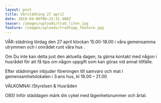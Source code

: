 ```yaml
---
layout: post
title: Vårstädning 27 april
date: 2019-04-06T06:22:31.986Z
teaser: /images/uploads/trad_liten.jpg
feature: /images/uploads/tradtopp_feature.jpg
---
```

VÅR-städning lördag den 27 april klockan 15.00-18.00 i våra gemensamma utrymmen och i området runt våra hus. 

Om Du inte kan delta just den aktuella dagen, ta gärna kontakt med någon i husrådet för att få tips om någon uppgift som kan göras vid annat tillfälle.

Efter städningen inbjuder föreningen till samvaro och mat i gemensamhetslokalen i 3:ans hus, kl 18.00 – 21.00 

VÄLKOMNA!
 /Styrelsen & Husråden

OBS! Inför städdagen 
märk din cykel 
med lägenhets­nummer och årtal.
